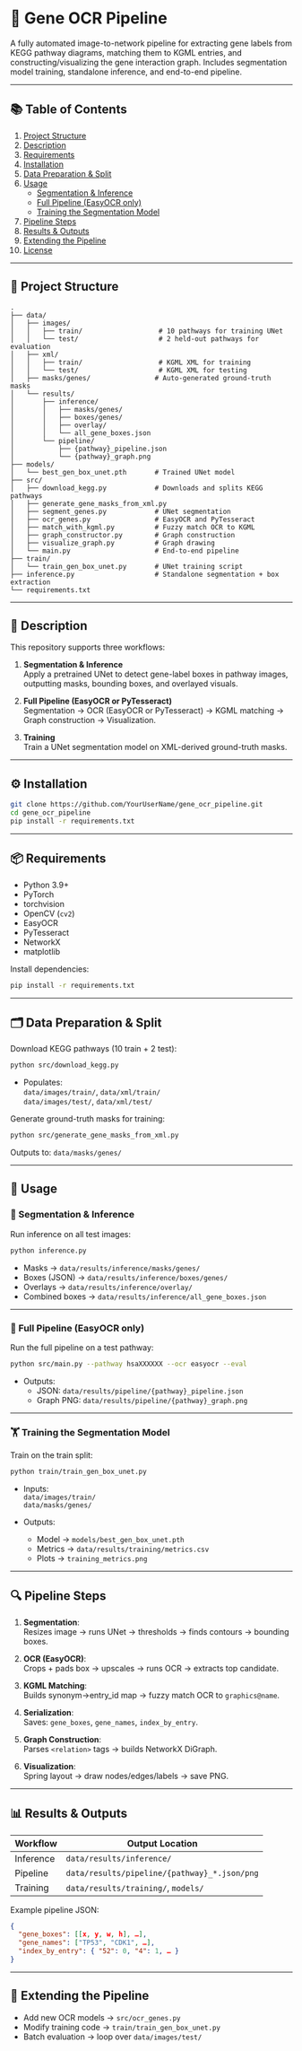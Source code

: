 # 🧬 Gene OCR Pipeline

A fully automated image-to-network pipeline for extracting gene labels from KEGG pathway diagrams, matching them to KGML entries, and constructing/visualizing the gene interaction graph. Includes segmentation model training, standalone inference, and end-to-end pipeline.

---

## 📚 Table of Contents

1. [Project Structure](#project-structure)  
2. [Description](#description)  
3. [Requirements](#requirements)  
4. [Installation](#installation)  
5. [Data Preparation & Split](#data-preparation--split)  
6. [Usage](#usage)  
   - [Segmentation & Inference](#segmentation--inference)  
   - [Full Pipeline (EasyOCR only)](#full-pipeline-easyocr-only)  
   - [Training the Segmentation Model](#training-the-segmentation-model)  
7. [Pipeline Steps](#pipeline-steps)  
8. [Results & Outputs](#results--outputs)  
9. [Extending the Pipeline](#extending-the-pipeline)  
10. [License](#license)  

---

## 📁 Project Structure

```
.
├── data/
│   ├── images/
│   │   ├── train/                   # 10 pathways for training UNet
│   │   └── test/                    # 2 held-out pathways for evaluation
│   ├── xml/
│   │   ├── train/                   # KGML XML for training
│   │   └── test/                    # KGML XML for testing
│   ├── masks/genes/                # Auto-generated ground-truth masks
│   └── results/
│       ├── inference/
│       │   ├── masks/genes/
│       │   ├── boxes/genes/
│       │   ├── overlay/
│       │   └── all_gene_boxes.json
│       └── pipeline/
│           ├── {pathway}_pipeline.json
│           └── {pathway}_graph.png
├── models/
│   └── best_gen_box_unet.pth       # Trained UNet model
├── src/
│   ├── download_kegg.py            # Downloads and splits KEGG pathways
│   ├── generate_gene_masks_from_xml.py
│   ├── segment_genes.py            # UNet segmentation
│   ├── ocr_genes.py                # EasyOCR and PyTesseract
│   ├── match_with_kgml.py          # Fuzzy match OCR to KGML
│   ├── graph_constructor.py        # Graph construction
│   ├── visualize_graph.py          # Graph drawing
│   └── main.py                     # End-to-end pipeline
├── train/
│   └── train_gen_box_unet.py       # UNet training script
├── inference.py                    # Standalone segmentation + box extraction
└── requirements.txt
```

---

## 🧠 Description

This repository supports three workflows:

1. **Segmentation & Inference**  
   Apply a pretrained UNet to detect gene-label boxes in pathway images, outputting masks, bounding boxes, and overlayed visuals.

2. **Full Pipeline (EasyOCR or PyTesseract)**  
   Segmentation → OCR (EasyOCR or PyTesseract) → KGML matching → Graph construction → Visualization.

3. **Training**  
   Train a UNet segmentation model on XML-derived ground-truth masks.

---

## ⚙️ Installation

```bash
git clone https://github.com/YourUserName/gene_ocr_pipeline.git
cd gene_ocr_pipeline
pip install -r requirements.txt
```

---

## 📦 Requirements

- Python 3.9+  
- PyTorch  
- torchvision  
- OpenCV (`cv2`)  
- EasyOCR
- PyTesseract
- NetworkX  
- matplotlib  

Install dependencies:

```bash
pip install -r requirements.txt
```

---

## 🗂️ Data Preparation & Split

Download KEGG pathways (10 train + 2 test):

```bash
python src/download_kegg.py
```

- Populates:  
  `data/images/train/`, `data/xml/train/`  
  `data/images/test/`, `data/xml/test/`

Generate ground-truth masks for training:

```bash
python src/generate_gene_masks_from_xml.py
```

Outputs to: `data/masks/genes/`

---

## 🚀 Usage

### 🧭 Segmentation & Inference

Run inference on all test images:

```bash
python inference.py
```

- Masks → `data/results/inference/masks/genes/`  
- Boxes (JSON) → `data/results/inference/boxes/genes/`  
- Overlays → `data/results/inference/overlay/`  
- Combined boxes → `data/results/inference/all_gene_boxes.json`

---

### 🔄 Full Pipeline (EasyOCR only)

Run the full pipeline on a test pathway:

```bash
python src/main.py --pathway hsaXXXXXX --ocr easyocr --eval
```

- Outputs:
  - JSON: `data/results/pipeline/{pathway}_pipeline.json`
  - Graph PNG: `data/results/pipeline/{pathway}_graph.png`

---

### 🏋️ Training the Segmentation Model

Train on the train split:

```bash
python train/train_gen_box_unet.py
```

- Inputs:  
  `data/images/train/`  
  `data/masks/genes/`

- Outputs:  
  - Model → `models/best_gen_box_unet.pth`  
  - Metrics → `data/results/training/metrics.csv`  
  - Plots → `training_metrics.png`

---

## 🔍 Pipeline Steps

1. **Segmentation**:  
   Resizes image → runs UNet → thresholds → finds contours → bounding boxes.

2. **OCR (EasyOCR)**:  
   Crops + pads box → upscales → runs OCR → extracts top candidate.

3. **KGML Matching**:  
   Builds synonym→entry_id map → fuzzy match OCR to `graphics@name`.

4. **Serialization**:  
   Saves: `gene_boxes`, `gene_names`, `index_by_entry`.

5. **Graph Construction**:  
   Parses `<relation>` tags → builds NetworkX DiGraph.

6. **Visualization**:  
   Spring layout → draw nodes/edges/labels → save PNG.

---

## 📊 Results & Outputs

| Workflow   | Output Location                            |
|------------|---------------------------------------------|
| Inference  | `data/results/inference/`                   |
| Pipeline   | `data/results/pipeline/{pathway}_*.json/png`|
| Training   | `data/results/training/`, `models/`         |

Example pipeline JSON:
```json
{
  "gene_boxes": [[x, y, w, h], …],
  "gene_names": ["TP53", "CDK1", …],
  "index_by_entry": { "52": 0, "4": 1, … }
}
```

---

## 🧩 Extending the Pipeline

- Add new OCR models → `src/ocr_genes.py`
- Modify training code → `train/train_gen_box_unet.py`
- Batch evaluation → loop over `data/images/test/`
